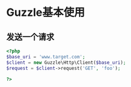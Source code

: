 # Guzzle基本使用

## 发送一个请求

```php
<?php
$base_uri = 'www.target.com';
$client = new Guzzle\Http\Client($base_uri);
$request = $client->request('GET', 'foo');

?>
```

